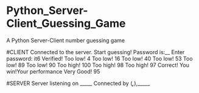 # Python_Server-Client_Guessing_Game
A Python Server-Client number guessing game

#CLIENT 
Connected to the server. Start guessing! Password is:__ Enter password: it6 Verified! Too low! 4 Too low! 16 Too low! 40 Too low! 53 Too low! 89 Too low! 90 Too high! 100 Too high! 98 Too high! 97 Correct! You win!Your performance Very Good! 95

#SERVER 
Server listening on _____ Connected by (___,___),_____
